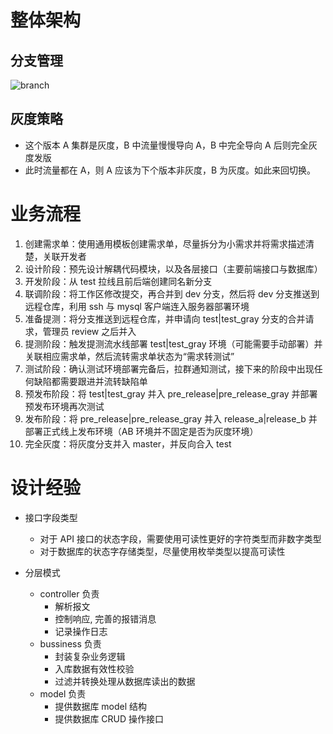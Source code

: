 # 整体架构

## 分支管理

![branch](images/branch.png)

## 灰度策略

- 这个版本 A 集群是灰度，B 中流量慢慢导向 A，B 中完全导向 A 后则完全灰度发版
- 此时流量都在 A，则 A 应该为下个版本非灰度，B 为灰度。如此来回切换。

# 业务流程

1. 创建需求单：使用通用模板创建需求单，尽量拆分为小需求并将需求描述清楚，关联开发者
2. 设计阶段：预先设计解耦代码模块，以及各层接口（主要前端接口与数据库）
3. 开发阶段：从 test 拉线且前后端创建同名新分支
4. 联调阶段：将工作区修改提交，再合并到 dev 分支，然后将 dev 分支推送到远程仓库，利用 ssh 与 mysql 客户端连入服务器部署环境
5. 准备提测：将分支推送到远程仓库，并申请向 test|test_gray 分支的合并请求，管理员 review 之后并入
6. 提测阶段：触发提测流水线部署 test|test_gray 环境（可能需要手动部署）并关联相应需求单，然后流转需求单状态为“需求转测试”
7. 测试阶段：确认测试环境部署完备后，拉群通知测试，接下来的阶段中出现任何缺陷都需要跟进并流转缺陷单
8. 预发布阶段：将 test|test_gray 并入 pre_release|pre_release_gray 并部署预发布环境再次测试
9. 发布阶段：将 pre_release|pre_release_gray 并入 release_a|release_b 并部署正式线上发布环境（AB 环境并不固定是否为灰度环境）
10. 完全灰度：将灰度分支并入 master，并反向合入 test

# 设计经验

- 接口字段类型

  - 对于 API 接口的状态字段，需要使用可读性更好的字符类型而非数字类型
  - 对于数据库的状态字存储类型，尽量使用枚举类型以提高可读性

- 分层模式
  - controller 负责
    - 解析报文
    - 控制响应, 完善的报错消息
    - 记录操作日志
  - bussiness 负责
    - 封装复杂业务逻辑
    - 入库数据有效性校验
    - 过滤并转换处理从数据库读出的数据
  - model 负责
    - 提供数据库 model 结构
    - 提供数据库 CRUD 操作接口
